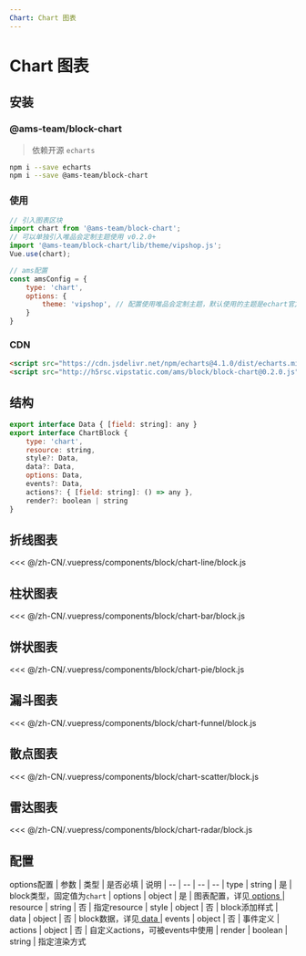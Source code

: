 ```yaml
---
Chart: Chart 图表
---
```

# Chart 图表

## 安装

### @ams-team/block-chart <Badge text="0.2.0"/>

> 依赖开源 `echarts`

```sh
npm i --save echarts
npm i --save @ams-team/block-chart
```

### 使用

```js
// 引入图表区块
import chart from '@ams-team/block-chart';
// 可以单独引入唯品会定制主题使用 v0.2.0+
import '@ams-team/block-chart/lib/theme/vipshop.js';
Vue.use(chart);

// ams配置
const amsConfig = {
    type: 'chart',
    options: {
        theme: 'vipshop', // 配置使用唯品会定制主题，默认使用的主题是echart官方的macarons
    }
}
```

### CDN

```html
<script src="https://cdn.jsdelivr.net/npm/echarts@4.1.0/dist/echarts.min.js"></script>
<script src="http://h5rsc.vipstatic.com/ams/block/block-chart@0.2.0.js"></script>
```

## 结构

```js
export interface Data { [field: string]: any }
export interface ChartBlock {
    type: 'chart',
    resource: string,
    style?: Data,
    data?: Data,
    options: Data,
    events?: Data,
    actions?: { [field: string]: () => any },
    render?: boolean | string
}
```

## 折线图表
<ClientOnly>
<block-chart-line-demo />
</ClientOnly>

<<< @/zh-CN/.vuepress/components/block/chart-line/block.js

## 柱状图表
<ClientOnly>
<block-chart-bar-demo />
</ClientOnly>

<<< @/zh-CN/.vuepress/components/block/chart-bar/block.js

## 饼状图表
<ClientOnly>
<block-chart-pie-demo />
</ClientOnly>

<<< @/zh-CN/.vuepress/components/block/chart-pie/block.js

## 漏斗图表
<ClientOnly>
<block-chart-funnel-demo />
</ClientOnly>

<<< @/zh-CN/.vuepress/components/block/chart-funnel/block.js

## 散点图表

<ClientOnly>
<block-chart-scatter-demo />
</ClientOnly>

<<< @/zh-CN/.vuepress/components/block/chart-scatter/block.js

## 雷达图表
<ClientOnly>
<block-chart-radar-demo />
</ClientOnly>

<<< @/zh-CN/.vuepress/components/block/chart-radar/block.js


## 配置

options配置
| 参数 | 类型 | 是否必填 | 说明
| -- | -- | -- | --
| type | string | 是 | block类型，固定值为`chart`
| options | object | 是 | 图表配置，详见[ options ](./api.md#options-chart)
| resource | string | 否 | 指定resource
| style | object | 否 | block添加样式
| data | object | 否 | block数据，详见[ data ](./api.md#data)
| events | object | 否 | 事件定义
| actions | object | 否 | 自定义actions，可被events中使用
| render | boolean | string | 指定渲染方式



<!-- - 定制图表block基于echart插件实现
- 与其他block区别在于新增options配置项，options配置规则同echart配置对应
- 其他机制实现同ams基础block
- 区别：

    1、对options中的数据可使用'data.xxx'字符标识与block.data数据动态绑定

    2、数据变化只需关注block.data，即可实现图表更新 -->
